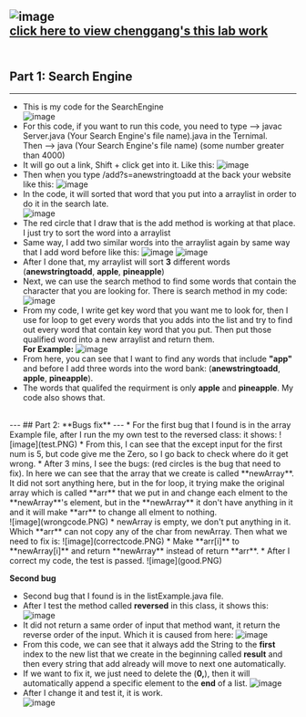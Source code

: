 ![image](Needproof.PNG) <br/>
[click here to view chenggang's **this** lab work](https://chengsitu.github.io/cse15l-lab-reports/lab-report-3-week-3.html)<br/> 
<br/>
---
## Part 1: **Search Engine**
---
* This is my code for the SearchEngine <br/>
![image](SearchEngine.PNG)
* For this code, if you want to run this code, you need to type --> javac Server.java (Your Search Engine's file name).java in the Ternimal. <br/>
 Then --> java (Your Search Engine's file name) (some number greater than 4000)
* It will go out a link, Shift + click get into it. Like this:
![image](Somethinglikethis.PNG)
* Then when you type /add?s=anewstringtoadd at the back your website like this:
![image](addwords.PNG)
* In the code, it will sorted that word that you put into a arraylist in order to do it in the search late. <br/>
![image](addmethod.jpg)
* The red circle that I draw that is the add method is working at that place. I just try to sort the word into a arraylist
* Same way, I add two similar words into the arraylist again by same way that I add word before like this:
![image](addwords2.PNG)
![image](addotherwords.PNG)
* After I done that, my arraylist will sort **3** different words (**anewstringtoadd**, **apple**, **pineapple**)
* Next, we can use the search method to find some words that contain the character that you are looking for. There is search method in my code:<br/> 
![image](searchmethod.PNG)
* From my code, I write get key word that you want me to look for, then I use for loop to get every words that you adds into the list and try to find out every word that contain key word that you put. Then put those qualified word into a new arraylist and return them. <br/>
**For Example:**
![image](Searchwords.PNG)
* From here, you can see that I want to find any words that include **"app"** and before I add three words into the word bank: (**anewstringtoadd**, **apple**, **pineapple**). 
* The words that qualifed the requirment is only **apple** and **pineapple**. My code also shows that.
<br/>
---
## Part 2: **Bugs fix**
---
* For the first bug that I found is in the array Example file, after I run the my own test to the reversed class: it shows:
![image](test.PNG)
* From this, I can see that the except input for the first num is 5, but code give me the Zero, so I go back to check where do it get wrong.
* After 3 mins, I see the bugs: (red circles is the bug that need to fix). In here we can see that the array that we create is called **newArray**. It did not sort anything here, but in the for loop, it trying make the original array which is called **arr** that we put in and change each elment to the **newArray**'s element, but in the **newArray** it don't have anything in it and it will make **arr** to change all elment to nothing.  <br/>
![image](wrongcode.PNG)
* newArray is empty, we don't put anything in it. Which **arr** can not copy any of the char from newArray. Then what we need to fix is:
![image](correctcode.PNG)
* Make **arr[i]** to **newArray[i]** and return **newArray** instead of return **arr**.
* After I correct my code, the test is passed.
![image](good.PNG)

**Second bug**
* Second bug that I found is in the listExample.java file.
* After I test the method called **reversed** in this class, it shows this: <br/>
![image](WrongListMethod.PNG)
* It did not return a same order of input that method want, it return the reverse order of the input.  Which it is caused from here:
![image](problem.PNG)
* From this code, we can see that it always add the String to the **first** index to the new list that we create in the beginning called **result** and then every string that add already will move to next one automatically. 
* If we want to fix it, we just need to delete the (**0,**), then it will automatically append a specific element to the **end** of a list.
![image](好的.PNG)
* After I change it and test it, it is work. <br/>
![image](CorrectListTest.PNG)